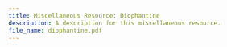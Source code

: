```yaml
---
title: Miscellaneous Resource: Diophantine
description: A description for this miscellaneous resource.
file_name: diophantine.pdf
---
```

